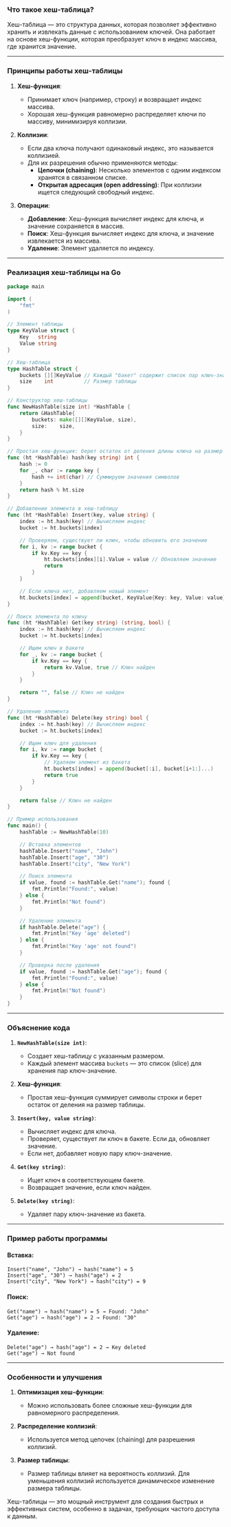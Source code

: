 ### **Что такое хеш-таблица?**
Хеш-таблица — это структура данных, которая позволяет эффективно хранить и извлекать данные с использованием ключей. Она работает на основе хеш-функции, которая преобразует ключ в индекс массива, где хранится значение.

---

### **Принципы работы хеш-таблицы**

1. **Хеш-функция**:
   - Принимает ключ (например, строку) и возвращает индекс массива.
   - Хорошая хеш-функция равномерно распределяет ключи по массиву, минимизируя коллизии.

2. **Коллизии**:
   - Если два ключа получают одинаковый индекс, это называется коллизией.
   - Для их разрешения обычно применяются методы:
     - **Цепочки (chaining)**: Несколько элементов с одним индексом хранятся в связанном списке.
     - **Открытая адресация (open addressing)**: При коллизии ищется следующий свободный индекс.

3. **Операции**:
   - **Добавление**: Хеш-функция вычисляет индекс для ключа, и значение сохраняется в массив.
   - **Поиск**: Хеш-функция вычисляет индекс для ключа, и значение извлекается из массива.
   - **Удаление**: Элемент удаляется по индексу.

---

### **Реализация хеш-таблицы на Go**

```go
package main

import (
	"fmt"
)

// Элемент таблицы
type KeyValue struct {
	Key   string
	Value string
}

// Хеш-таблица
type HashTable struct {
	buckets [][]KeyValue // Каждый "бакет" содержит список пар ключ-значение
	size    int          // Размер таблицы
}

// Конструктор хеш-таблицы
func NewHashTable(size int) *HashTable {
	return &HashTable{
		buckets: make([][]KeyValue, size),
		size:    size,
	}
}

// Простая хеш-функция: берет остаток от деления длины ключа на размер таблицы
func (ht *HashTable) hash(key string) int {
	hash := 0
	for _, char := range key {
		hash += int(char) // Суммируем значения символов
	}
	return hash % ht.size
}

// Добавление элемента в хеш-таблицу
func (ht *HashTable) Insert(key, value string) {
	index := ht.hash(key) // Вычисляем индекс
	bucket := ht.buckets[index]

	// Проверяем, существует ли ключ, чтобы обновить его значение
	for i, kv := range bucket {
		if kv.Key == key {
			ht.buckets[index][i].Value = value // Обновляем значение
			return
		}
	}

	// Если ключа нет, добавляем новый элемент
	ht.buckets[index] = append(bucket, KeyValue{Key: key, Value: value})
}

// Поиск элемента по ключу
func (ht *HashTable) Get(key string) (string, bool) {
	index := ht.hash(key) // Вычисляем индекс
	bucket := ht.buckets[index]

	// Ищем ключ в бакете
	for _, kv := range bucket {
		if kv.Key == key {
			return kv.Value, true // Ключ найден
		}
	}

	return "", false // Ключ не найден
}

// Удаление элемента
func (ht *HashTable) Delete(key string) bool {
	index := ht.hash(key) // Вычисляем индекс
	bucket := ht.buckets[index]

	// Ищем ключ для удаления
	for i, kv := range bucket {
		if kv.Key == key {
			// Удаляем элемент из бакета
			ht.buckets[index] = append(bucket[:i], bucket[i+1:]...)
			return true
		}
	}

	return false // Ключ не найден
}

// Пример использования
func main() {
	hashTable := NewHashTable(10)

	// Вставка элементов
	hashTable.Insert("name", "John")
	hashTable.Insert("age", "30")
	hashTable.Insert("city", "New York")

	// Поиск элемента
	if value, found := hashTable.Get("name"); found {
		fmt.Println("Found:", value)
	} else {
		fmt.Println("Not found")
	}

	// Удаление элемента
	if hashTable.Delete("age") {
		fmt.Println("Key 'age' deleted")
	} else {
		fmt.Println("Key 'age' not found")
	}

	// Проверка после удаления
	if value, found := hashTable.Get("age"); found {
		fmt.Println("Found:", value)
	} else {
		fmt.Println("Not found")
	}
}
```

---

### **Объяснение кода**

1. **`NewHashTable(size int)`**:
   - Создает хеш-таблицу с указанным размером.
   - Каждый элемент массива `buckets` — это список (slice) для хранения пар ключ-значение.

2. **Хеш-функция**:
   - Простая хеш-функция суммирует символы строки и берет остаток от деления на размер таблицы.

3. **`Insert(key, value string)`**:
   - Вычисляет индекс для ключа.
   - Проверяет, существует ли ключ в бакете. Если да, обновляет значение.
   - Если нет, добавляет новую пару ключ-значение.

4. **`Get(key string)`**:
   - Ищет ключ в соответствующем бакете.
   - Возвращает значение, если ключ найден.

5. **`Delete(key string)`**:
   - Удаляет пару ключ-значение из бакета.

---

### **Пример работы программы**

#### Вставка:
```plaintext
Insert("name", "John") → hash("name") = 5
Insert("age", "30") → hash("age") = 2
Insert("city", "New York") → hash("city") = 9
```

#### Поиск:
```plaintext
Get("name") → hash("name") = 5 → Found: "John"
Get("age") → hash("age") = 2 → Found: "30"
```

#### Удаление:
```plaintext
Delete("age") → hash("age") = 2 → Key deleted
Get("age") → Not found
```

---

### **Особенности и улучшения**
1. **Оптимизация хеш-функции**:
   - Можно использовать более сложные хеш-функции для равномерного распределения.

2. **Распределение коллизий**:
   - Используется метод цепочек (chaining) для разрешения коллизий.

3. **Размер таблицы**:
   - Размер таблицы влияет на вероятность коллизий. Для уменьшения коллизий используется динамическое изменение размера таблицы.

Хеш-таблицы — это мощный инструмент для создания быстрых и эффективных систем, особенно в задачах, требующих частого доступа к данным.